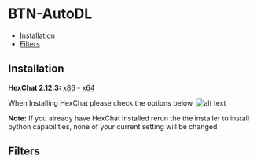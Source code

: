 # BTN-AutoDL

- [Installation](#Installation)
- [Filters](#Filters)

## Installation
  **HexChat 2.12.3:** [x86](https://dl.hexchat.net/hexchat/HexChat%202.12.3%20x86.exe) - [x64](https://dl.hexchat.net/hexchat/HexChat%202.12.3%20x64.exe)
  
  When Installing HexChat please check the options below.
  ![alt text](http://oi63.tinypic.com/2rna7bo.jpg "Hexchat Python install")
  
  **Note:** If you already have HexChat installed rerun the the installer to install python capabilities, none of your current setting will be changed.
## Filters
